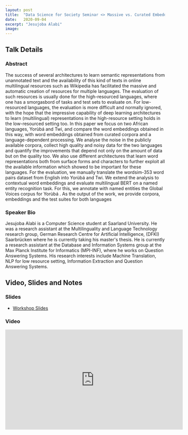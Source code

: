 ```yaml
---
layout: post
title:  "Data Science for Society Seminar <> Massive vs. Curated Embeddings for Low-Resourced Languages: the Case of Yorùbá and Twi"
date:   2020-09-04
excerpt: "Jesujoba Alabi"
image: 
---
```


## Talk Details
### Abstract
The success of several architectures to learn semantic representations from unannotated text and the availability of this kind of texts in online multilingual resources such as Wikipedia has facilitated the massive and automatic creation of resources for multiple languages. The evaluation of such resources is usually done for the high-resourced languages, where one has a smorgasbord of tasks and test sets to evaluate on. For low-resourced languages, the evaluation is more difficult and normally ignored, with the hope that the impressive capability of deep learning architectures to learn (multilingual) representations in the high-resource setting holds in the low-resourced setting too. In this paper we focus on two African languages, Yorùbá and Twi, and compare the word embeddings obtained in this way, with word embeddings obtained from curated corpora and a language-dependent processing. We analyse the noise in the publicly available corpora, collect high quality and noisy data for the two languages and quantify the improvements that depend not only on the amount of data but on the quality too. We also use different architectures that learn word representations both from surface forms and characters to further exploit all the available information which showed to be important for these languages. For the evaluation, we manually translate the wordsim-353 word pairs dataset from English into Yorùbá and Twi.  We extend the analysis to contextual word embeddings and evaluate multilingual BERT on a named entity recognition task. For this, we annotate with named entities the Global Voices corpus for Yorùbá . As the output of the work, we provide corpora, embeddings and the test suites for both languages

### Speaker Bio
Jesujoba Alabi is a Computer Science student at Saarland University. He was a research assistant at the Multilinguality and Language Technology research group, German Research Centre for Artificial Intelligence, (DFKI) Saarbrücken where he is currently taking his master's thesis. He is currently a research assistant at the Database and Information Systems group at the Max Planck Institute for Informatics (MPI-INF), where he works on Question Answering Systems. His research interests include Machine Translation, NLP for low resource setting, Information Extraction and Question Answering Systems.

## Video, Slides and Notes

### Slides

* [Workshop Slides](https://drive.google.com/file/d/1kFdjsyv2JF3sqSXKBNFY1VCO-izz_-Ev/view?usp=sharing)

### Video

<iframe width="560" height="315" src="https://www.youtube-nocookie.com/embed/r3Pun0xbGIw" frameborder="0" allow="accelerometer; autoplay; encrypted-media; gyroscope; picture-in-picture" allowfullscreen></iframe>

